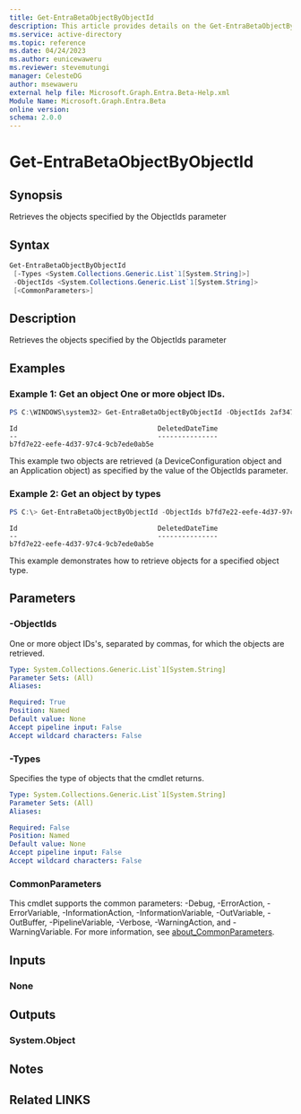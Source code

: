 ```yaml
---
title: Get-EntraBetaObjectByObjectId
description: This article provides details on the Get-EntraBetaObjectByObjectId.
ms.service: active-directory
ms.topic: reference
ms.date: 04/24/2023
ms.author: eunicewaweru
ms.reviewer: stevemutungi
manager: CelesteDG
author: msewaweru
external help file: Microsoft.Graph.Entra.Beta-Help.xml
Module Name: Microsoft.Graph.Entra.Beta
online version:
schema: 2.0.0
---
```


# Get-EntraBetaObjectByObjectId

## Synopsis
Retrieves the objects specified by the ObjectIds parameter

## Syntax
```powershell
Get-EntraBetaObjectByObjectId 
 [-Types <System.Collections.Generic.List`1[System.String]>]
 -ObjectIds <System.Collections.Generic.List`1[System.String]> 
 [<CommonParameters>]
```
## Description
Retrieves the objects specified by the ObjectIds parameter

## Examples

### Example 1: Get an object One or more object IDs.
```powershell
PS C:\WINDOWS\system32> Get-EntraBetaObjectByObjectId -ObjectIds 2af3478a-27da-4837-a387-b22b3fb236a8, c4fdf87f-f68e-4859-8bcf-36579b66005e
```
```output
Id                                   DeletedDateTime
--                                   ---------------
b7fd7e22-eefe-4d37-97c4-9cb7ede0ab5e
```

 This example two objects are retrieved (a DeviceConfiguration object and an Application object) as specified by the value of the ObjectIds parameter.

### Example 2: Get an object by types
```powershell
PS C:\> Get-EntraBetaObjectByObjectId -ObjectIds b7fd7e22-eefe-4d37-97c4-9cb7ede0ab5e -Types User
```
```output
Id                                   DeletedDateTime
--                                   ---------------
b7fd7e22-eefe-4d37-97c4-9cb7ede0ab5e
```
This example demonstrates how to retrieve objects for a specified object type.

## Parameters

### -ObjectIds
One or more object IDs's, separated by commas, for which the objects are retrieved.

```yaml
Type: System.Collections.Generic.List`1[System.String]
Parameter Sets: (All)
Aliases:

Required: True
Position: Named
Default value: None
Accept pipeline input: False
Accept wildcard characters: False
```

### -Types
Specifies the type of objects that the cmdlet returns.

```yaml
Type: System.Collections.Generic.List`1[System.String]
Parameter Sets: (All)
Aliases:

Required: False
Position: Named
Default value: None
Accept pipeline input: False
Accept wildcard characters: False
```

### CommonParameters
This cmdlet supports the common parameters: -Debug, -ErrorAction, -ErrorVariable, -InformationAction, -InformationVariable, -OutVariable, -OutBuffer, -PipelineVariable, -Verbose, -WarningAction, and -WarningVariable. For more information, see [about_CommonParameters](https://go.microsoft.com/fwlink/?LinkID=113216).

## Inputs

### None
## Outputs

### System.Object
## Notes

## Related LINKS
